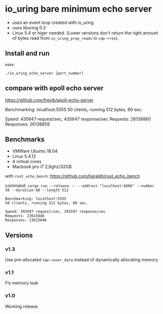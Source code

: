 # io_uring bare minimum echo server
* uses an event loop created with io_uring
* uses liburing 0.3
* Linux 5.4 or higer needed. (Lower versions don't return the right amount of bytes read from `io_uring_prep_readv` in `cqe->res`).

## Install and run
`make`

`./io_uring_echo_server [port_number]`

## compare with epoll echo server
https://github.com/frevib/epoll-echo-server

Benchmarking: localhost:5555
50 clients, running 512 bytes, 60 sec.

Speed: 435647 request/sec, 435647 response/sec
Requests: 26138860
Responses: 26138859

## Benchmarks
* VMWare Ubuntu 18.04
* Linux 5.4.12
* 4 virtual cores
* Macbook pro i7 2,6ghz/32GB

with `rust_echo_bench`: https://github.com/haraldh/rust_echo_bench

command: `cargo run --release -- --address "localhost:6666" --number 50 --duration 60 --length 512`


```
Benchmarking: localhost:5555
50 clients, running 512 bytes, 60 sec.

Speed: 393597 request/sec, 393597 response/sec
Requests: 23615846
Responses: 23615846
```

## Versions

### v1.3
Use pre-allocated `sqe->user_data` instead of dynamically allocating memory

### v1.1
Fix memory leak

### v1.0
Working release 